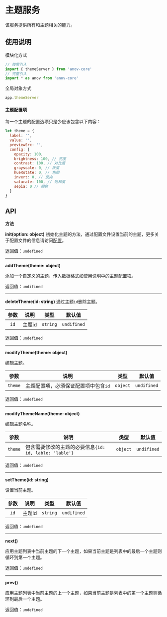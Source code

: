 # 主题服务

该服务提供所有和主题相关的能力。

## 使用说明
模块化方式
```javascript
// 按需引入
import { themeServer } from 'anov-core'
// 完整引入
import * as anov from 'anov-core'
```
全局对象方式
```javascript
app.themeServer
```

#### 主题配置项
每一个主题的配置选项只是少应该包含以下内容：
```JavaScript
let theme = {
  label: '',
  value: '',
  previewSrc: '',
  config: {
    opacity: 100,
    brightness: 100, // 亮度
    contrast: 100, // 对比度
    grayscale: 0, // 灰度
    hueRotate: 0, // 色相
    invert: 0, // 反向
    saturate: 100, // 饱和度
    sepia: 0 // 褐色
  }
}
```


## API


**方法**

**init(option: object)**
初始化主题的方法，通过配置文件设置当前的主题，更多关于配置文件的信息请访问[配置]()。

返回值：`undefined`

---
**addTheme(theme: object)**

添加一个自定义的主题，传入数据格式如使用说明中的[主题配置项](#主题配置项)。

返回值：`undifined`

---

**deleteTheme(id: string)**
通过主题`id`删除主题。

参数|说明|类型|默认值
:-:|-|:-:|-
`id`|主题id|`string`|`undifined`

返回值：`undefined`

---

**modifyTheme(theme: object)**

编辑主题。

参数|说明|类型|默认值
:-:|-|:-:|-
`theme`|主题配置项，必须保证配置项中包含`id`|`object`|`undifined`

返回值：`undefined`

---

**modifyThemeName(theme: object)**

编辑主题名称。

参数|说明|类型|默认值
:-:|-|:-:|-
`theme`|包含需要修改的主题的必要信息`{id: id, lable: 'lable'}`|`object`|`undifined`

返回值：`undefined`

---

**setTheme(id: string)**

设置当前主题。

参数|说明|类型|默认值
:-:|-|:-:|-
`id`|主题id|`string`|`undifined`

返回值：`undefined`

---

**next()**

应用主题列表中当前主题的下一个主题，如果当前主题是列表中的最后一个主题则循环到第一个主题。

返回值：`undefined`

---

**prev()**

应用主题列表中当前主题的上一个主题，如果当前主题是列表中的第一个主题则循环到最后一个主题。

返回值：`undefined`
